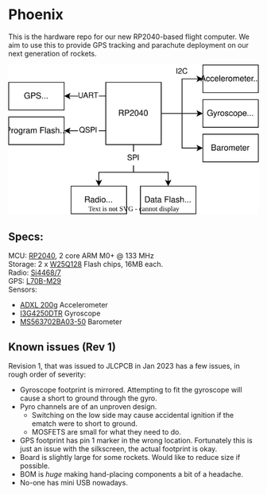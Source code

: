 # Phoenix

This is the hardware repo for our new RP2040-based flight computer. We aim to use this to provide GPS tracking and parachute deployment on our next generation of rockets.

<p align="center">
  <img src="https://github.com/yorkaerospace/Phoenix-hw/blob/main/Phoenix%20Block%20Diagram.drawio.svg" />
</p>


## Specs:
MCU: [RP2040](https://docs.rs-online.com/f523/A700000007747462.pdf), 2 core ARM M0+ @ 133 MHz  
Storage: 2 x [W25Q128](https://docs.rs-online.com/cdee/0900766b81622f85.pdf) Flash chips, 16MB each.   
Radio: [Si4468/7](https://docs.rs-online.com/cabb/0900766b813b9ac6.pdf)  
GPS: [L70B-M29](https://docs.rs-online.com/74ea/0900766b8147dbe2.pdf)  
Sensors:
- [ADXL 200g](https://docs.rs-online.com/c088/0900766b812d72c4.pdf) Accelerometer
- [I3G4250DTR](https://uk.rs-online.com/web/p/motion-sensor-ics/1116450) Gyroscope
- [MS563702BA03-50](https://uk.rs-online.com/web/p/pressure-sensor-ics/8937168) Barometer

## Known issues (Rev 1)
Revision 1, that was issued to JLCPCB in Jan 2023 has a few issues, in rough order of severity:
- Gyroscope footprint is mirrored. Attempting to fit the gyroscope will cause a short to ground through the gyro.
- Pyro channels are of an unproven design. 
  - Switching on the low side may cause accidental ignition if the ematch were to short to ground.
  - MOSFETS are small for what they need to do.
- GPS footprint has pin 1 marker in the wrong location. Fortunately this is just an issue with the silkscreen, the actual footprint is okay.
- Board is slightly large for some rockets. Would like to reduce size if possible.
- BOM is *huge* making hand-placing components a bit of a headache.
- No-one has mini USB nowadays.


